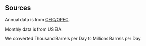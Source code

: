 ## Sources

Annual data is from [CEIC/OPEC](https://www.ceicdata.com/en/indicator/russia/crude-oil-production#:~:text=Production%20in%202022%3F-,Russia%20Crude%20Oil%3A%20Production%20was%20reported%20at%209%2C756.049%20Barrel%2FDay,table%20below%20for%20more%20data.).

Monthly data is from [US EIA](https://www.eia.gov/international/data/country/RUS/petroleum-and-other-liquids/monthly-petroleum-and-other-liquids-production?pd=5&p=0000000000000000000000000000000000vg&u=0&f=M&v=mapbubble&a=-&i=none&vo=value&t=C&g=none&l=249--197&s=94694400000&e=1682899200000&).

We converted Thousand Barrels per Day to Millions Barrels per Day.
